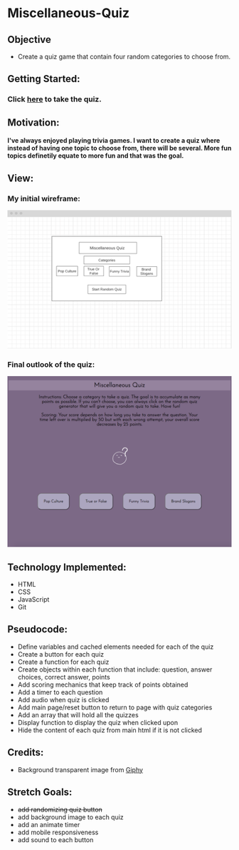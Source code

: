 # Miscellaneous-Quiz
## Objective 
+ Create a quiz game that contain four random categories to choose from.

## Getting Started:
### Click [here](https://zmewa079.github.io/Miscellaneous-Quiz/) to take the quiz.

## Motivation:
#### I've always enjoyed playing trivia games. I want to create a quiz where instead of having one topic to choose from, there will be several. More fun topics definetily equate to more fun and that was the goal. 

## View:
### My initial wireframe:
![initial picture of wireframe](assets/Unit1-Project-Wireframe.png)

### Final outlook of the quiz:
![Final quiz game](assets/Quiz-Game.png)

## Technology Implemented:
+ HTML
+ CSS
+ JavaScript
+ Git

## Pseudocode:
+ Define variables and cached elements needed for each of the quiz
+ Create a button for each quiz
+ Create a function for each quiz
+ Create objects within each function that include: question, answer choices, correct answer, points
+ Add scoring mechanics that keep track of points obtained
+ Add a timer to each question
+ Add audio when quiz is clicked 
+ Add main page/reset button to return to page with quiz categories
+ Add an array that will hold all the quizzes 
+ Display function to display the quiz when clicked upon
+ Hide the content of each quiz from main html if it is not clicked


## Credits:
+ Background transparent image from [Giphy](https://giphy.com/stickers/dfb-teams-3liga-3-liga-dritte-v2gKgwk8OfT83ZxzyU) 

## Stretch Goals:
+ ~~add randomizing quiz button~~
+ add background image to each quiz
+ add an animate timer
+ add mobile responsiveness 
+ add sound to each button
